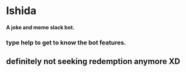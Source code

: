 # Ishida
#### A joke and meme slack bot. <br>
### type help to get to know the bot features. 
## definitely not seeking redemption anymore XD
